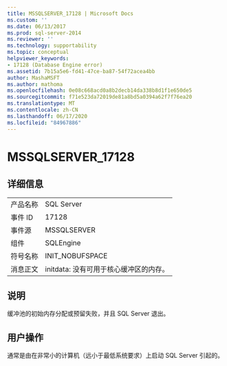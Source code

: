 ```yaml
---
title: MSSQLSERVER_17128 | Microsoft Docs
ms.custom: ''
ms.date: 06/13/2017
ms.prod: sql-server-2014
ms.reviewer: ''
ms.technology: supportability
ms.topic: conceptual
helpviewer_keywords:
- 17128 (Database Engine error)
ms.assetid: 7b15a5e6-fd41-47ce-ba87-54f72acea4bb
author: MashaMSFT
ms.author: mathoma
ms.openlocfilehash: 0e08c668acd0a8b2decb14da338b8d1f1e650de5
ms.sourcegitcommit: f71e523da72019de81a8bd5a0394a62f7f76ea20
ms.translationtype: MT
ms.contentlocale: zh-CN
ms.lasthandoff: 06/17/2020
ms.locfileid: "84967886"
---
```

# <a name="mssqlserver_17128"></a>MSSQLSERVER_17128
    
## <a name="details"></a>详细信息  
  
|||  
|-|-|  
|产品名称|SQL Server|  
|事件 ID|17128|  
|事件源|MSSQLSERVER|  
|组件|SQLEngine|  
|符号名称|INIT_NOBUFSPACE|  
|消息正文|initdata: 没有可用于核心缓冲区的内存。|  
  
## <a name="explanation"></a>说明  
 缓冲池的初始内存分配或预留失败，并且 SQL Server 退出。  
  
## <a name="user-action"></a>用户操作  
 通常是由在非常小的计算机（远小于最低系统要求）上启动 SQL Server 引起的。  
  
  
